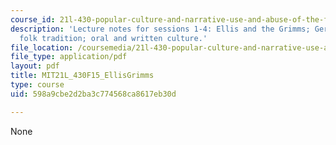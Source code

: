 ```yaml
---
course_id: 21l-430-popular-culture-and-narrative-use-and-abuse-of-the-fairy-tale-fall-2015
description: 'Lecture notes for sessions 1-4: Ellis and the Grimms; German nationalism;
  folk tradition; oral and written culture.'
file_location: /coursemedia/21l-430-popular-culture-and-narrative-use-and-abuse-of-the-fairy-tale-fall-2015/598a9cbe2d2ba3c774568ca8617eb30d_MIT21L_430F15_EllisGrimms.pdf
file_type: application/pdf
layout: pdf
title: MIT21L_430F15_EllisGrimms
type: course
uid: 598a9cbe2d2ba3c774568ca8617eb30d

---
```

None